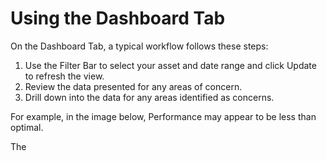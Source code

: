 # Using the Dashboard Tab
 On the Dashboard Tab, a typical workflow follows these steps:
 
 1. Use the Filter Bar to select your asset and date range and click Update to refresh the view.
 2. Review the data presented for any areas of concern.
 3. Drill down into the data for any areas identified as concerns.

For example, in the image below, Performance may appear to be less than optimal.



The